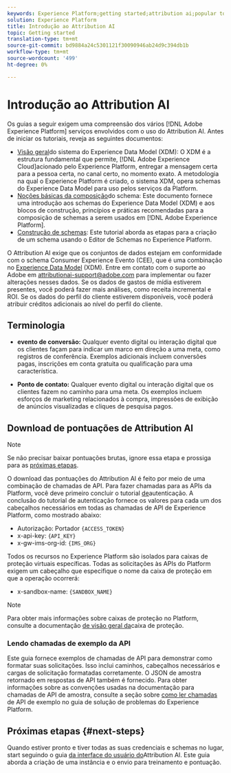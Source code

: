 ```yaml
---
keywords: Experience Platform;getting started;attribution ai;popular topics
solution: Experience Platform
title: Introdução ao Attribution AI
topic: Getting started
translation-type: tm+mt
source-git-commit: bd9884a24c5301121f30090946ab24d9c394db1b
workflow-type: tm+mt
source-wordcount: '499'
ht-degree: 0%

---
```



# Introdução ao Attribution AI

Os guias a seguir exigem uma compreensão dos vários [!DNL Adobe Experience Platform] serviços envolvidos com o uso do Attribution AI. Antes de iniciar os tutoriais, reveja as seguintes documentos:

- [Visão geral](../../xdm/home.md)do sistema do Experience Data Model (XDM): O XDM é a estrutura fundamental que permite, [!DNL Adobe Experience Cloud]acionado pelo Experience Platform, entregar a mensagem certa para a pessoa certa, no canal certo, no momento exato. A metodologia na qual o Experience Platform é criado, o sistema XDM, opera schemas do Experience Data Model para uso pelos serviços da Platform.
- [Noções básicas da composição](../../xdm/schema/composition.md)do schema: Este documento fornece uma introdução aos schemas do Experience Data Model (XDM) e aos blocos de construção, princípios e práticas recomendadas para a composição de schemas a serem usados em [!DNL Adobe Experience Platform].
- [Construção de schemas](../../xdm/tutorials/create-schema-ui.md): Este tutorial aborda as etapas para a criação de um schema usando o Editor de Schemas no Experience Platform.

O Attribution AI exige que os conjuntos de dados estejam em conformidade com o schema Consumer Experience Evento (CEE), que é uma combinação no [Experience Data Model](../../xdm/home.md) (XDM). Entre em contato com o suporte ao Adobe em attributionai-support@adobe.com para implementar ou fazer alterações nesses dados. Se os dados de gastos de mídia estiverem presentes, você poderá fazer mais análises, como receita incremental e ROI. Se os dados do perfil do cliente estiverem disponíveis, você poderá atribuir créditos adicionais ao nível do perfil do cliente.

## Terminologia

- **evento de conversão:** Qualquer evento digital ou interação digital que os clientes façam para indicar um marco em direção a uma meta, como registros de conferência. Exemplos adicionais incluem conversões pagas, inscrições em conta gratuita ou qualificação para uma característica.

- **Ponto de contato:** Qualquer evento digital ou interação digital que os clientes fazem no caminho para uma meta. Os exemplos incluem esforços de marketing relacionados à compra, impressões de exibição de anúncios visualizadas e cliques de pesquisa pagos.

## Download de pontuações de Attribution AI

>[!NOTE]
>
>Se não precisar baixar pontuações brutas, ignore essa etapa e prossiga para as [próximas etapas](#next-steps).

O download das pontuações do Attribution AI é feito por meio de uma combinação de chamadas de API. Para fazer chamadas para as APIs da Platform, você deve primeiro concluir o tutorial [de](../../tutorials/authentication.md)autenticação. A conclusão do tutorial de autenticação fornece os valores para cada um dos cabeçalhos necessários em todas as chamadas de API de Experience Platform, como mostrado abaixo:

- Autorização: Portador `{ACCESS_TOKEN}`
- x-api-key: `{API_KEY}`
- x-gw-ims-org-id: `{IMS_ORG}`

Todos os recursos no Experience Platform são isolados para caixas de proteção virtuais específicas. Todas as solicitações às APIs do Platform exigem um cabeçalho que especifique o nome da caixa de proteção em que a operação ocorrerá:

- x-sandbox-name: `{SANDBOX_NAME}`

>[!NOTE]
>
>Para obter mais informações sobre caixas de proteção no Platform, consulte a documentação [de visão geral da](../../sandboxes/home.md)caixa de proteção.

### Lendo chamadas de exemplo da API

Este guia fornece exemplos de chamadas de API para demonstrar como formatar suas solicitações. Isso inclui caminhos, cabeçalhos necessários e cargas de solicitação formatadas corretamente. O JSON de amostra retornado em respostas de API também é fornecido. Para obter informações sobre as convenções usadas na documentação para chamadas de API de amostra, consulte a seção sobre [como ler chamadas](../../landing/troubleshooting.md) de API de exemplo no guia de solução de problemas do Experience Platform.

## Próximas etapas {#next-steps}

Quando estiver pronto e tiver todas as suas credenciais e schemas no lugar, start seguindo o guia [da interface do usuário do](./user-guide.md)Attribution AI. Este guia aborda a criação de uma instância e o envio para treinamento e pontuação.